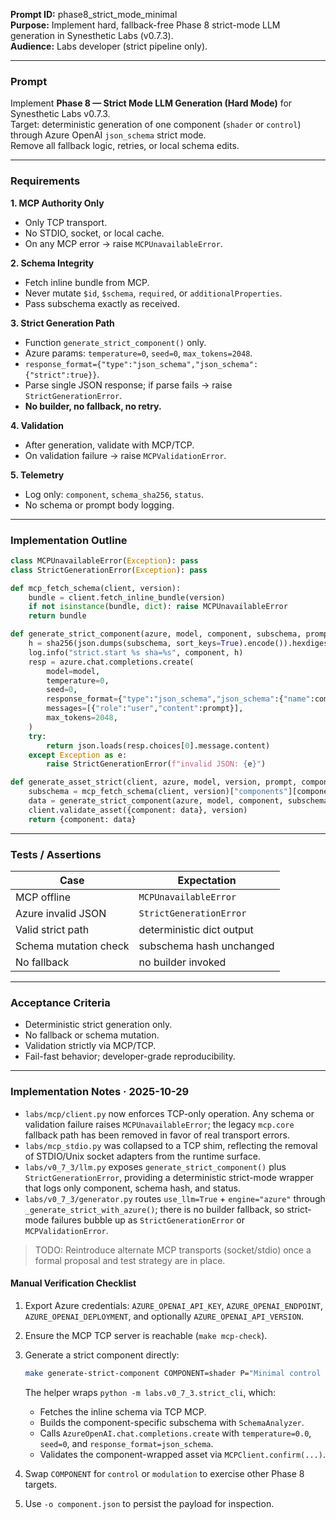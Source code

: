 **Prompt ID:** phase8_strict_mode_minimal  
**Purpose:** Implement hard, fallback-free Phase 8 strict-mode LLM generation in Synesthetic Labs (v0.7.3).  
**Audience:** Labs developer (strict pipeline only).  

---

### Prompt

Implement **Phase 8 — Strict Mode LLM Generation (Hard Mode)** for Synesthetic Labs v0.7.3.  
Target: deterministic generation of one component (`shader` or `control`) through Azure OpenAI `json_schema` strict mode.  
Remove all fallback logic, retries, or local schema edits.

---

### Requirements

**1. MCP Authority Only**
- Only TCP transport.  
- No STDIO, socket, or local cache.  
- On any MCP error → raise `MCPUnavailableError`.

**2. Schema Integrity**
- Fetch inline bundle from MCP.  
- Never mutate `$id`, `$schema`, `required`, or `additionalProperties`.  
- Pass subschema exactly as received.

**3. Strict Generation Path**
- Function `generate_strict_component()` only.  
- Azure params: `temperature=0`, `seed=0`, `max_tokens=2048`.  
- `response_format={"type":"json_schema","json_schema":{"strict":true}}`.  
- Parse single JSON response; if parse fails → raise `StrictGenerationError`.  
- **No builder, no fallback, no retry.**

**4. Validation**
- After generation, validate with MCP/TCP.  
- On validation failure → raise `MCPValidationError`.

**5. Telemetry**
- Log only: `component`, `schema_sha256`, `status`.  
- No schema or prompt body logging.

---

### Implementation Outline

```python
class MCPUnavailableError(Exception): pass
class StrictGenerationError(Exception): pass

def mcp_fetch_schema(client, version):
    bundle = client.fetch_inline_bundle(version)
    if not isinstance(bundle, dict): raise MCPUnavailableError
    return bundle

def generate_strict_component(azure, model, component, subschema, prompt):
    h = sha256(json.dumps(subschema, sort_keys=True).encode()).hexdigest()
    log.info("strict.start %s sha=%s", component, h)
    resp = azure.chat.completions.create(
        model=model,
        temperature=0,
        seed=0,
        response_format={"type":"json_schema","json_schema":{"name":component,"schema":subschema,"strict":True}},
        messages=[{"role":"user","content":prompt}],
        max_tokens=2048,
    )
    try:
        return json.loads(resp.choices[0].message.content)
    except Exception as e:
        raise StrictGenerationError(f"invalid JSON: {e}")
```

```python
def generate_asset_strict(client, azure, model, version, prompt, component):
    subschema = mcp_fetch_schema(client, version)["components"][component]
    data = generate_strict_component(azure, model, component, subschema, prompt)
    client.validate_asset({component: data}, version)
    return {component: data}
```

---

### Tests / Assertions

| Case                  | Expectation               |
| --------------------- | ------------------------- |
| MCP offline           | `MCPUnavailableError`     |
| Azure invalid JSON    | `StrictGenerationError`   |
| Valid strict path     | deterministic dict output |
| Schema mutation check | subschema hash unchanged  |
| No fallback           | no builder invoked        |

---

### Acceptance Criteria

* Deterministic strict generation only.
* No fallback or schema mutation.
* Validation strictly via MCP/TCP.
* Fail-fast behavior; developer-grade reproducibility.

---

### Implementation Notes · 2025-10-29

- `labs/mcp/client.py` now enforces TCP-only operation. Any schema or validation failure raises `MCPUnavailableError`; the legacy `mcp.core` fallback path has been removed in favor of real transport errors.
- `labs/mcp_stdio.py` was collapsed to a TCP shim, reflecting the removal of STDIO/Unix socket adapters from the runtime surface.
- `labs/v0_7_3/llm.py` exposes `generate_strict_component()` plus `StrictGenerationError`, providing a deterministic strict-mode wrapper that logs only component, schema hash, and status.
- `labs/v0_7_3/generator.py` routes `use_llm=True` + `engine="azure"` through `_generate_strict_with_azure()`; there is no builder fallback, so strict-mode failures bubble up as `StrictGenerationError` or `MCPValidationError`.

> TODO: Reintroduce alternate MCP transports (socket/stdio) once a formal proposal and test strategy are in place.

#### Manual Verification Checklist

1. Export Azure credentials: `AZURE_OPENAI_API_KEY`, `AZURE_OPENAI_ENDPOINT`, `AZURE_OPENAI_DEPLOYMENT`, and optionally `AZURE_OPENAI_API_VERSION`.
2. Ensure the MCP TCP server is reachable (`make mcp-check`).
3. Generate a strict component directly:

    ```bash
    make generate-strict-component COMPONENT=shader P="Minimal control shader"
    ```

    The helper wraps `python -m labs.v0_7_3.strict_cli`, which:
    - Fetches the inline schema via TCP MCP.
    - Builds the component-specific subschema with `SchemaAnalyzer`.
    - Calls `AzureOpenAI.chat.completions.create` with `temperature=0.0`, `seed=0`, and `response_format=json_schema`.
    - Validates the component-wrapped asset via `MCPClient.confirm(...)`.
4. Swap `COMPONENT` for `control` or `modulation` to exercise other Phase 8 targets.
5. Use `-o component.json` to persist the payload for inspection.

```
